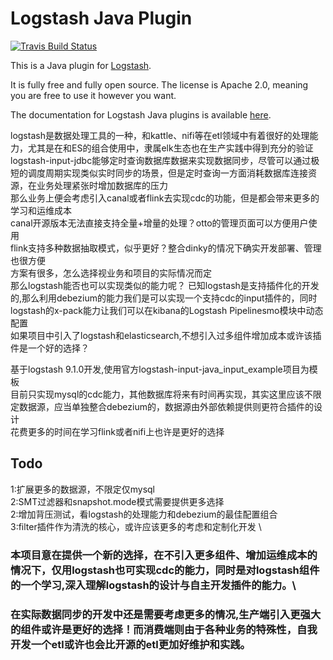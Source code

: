 # Logstash Java Plugin

[![Travis Build Status](https://travis-ci.com/logstash-plugins/logstash-filter-java_filter_example.svg)](https://travis-ci.com/logstash-plugins/logstash-filter-java_filter_example)

This is a Java plugin for [Logstash](https://github.com/elastic/logstash).

It is fully free and fully open source. The license is Apache 2.0, meaning you are free to use it however you want.

The documentation for Logstash Java plugins is available [here](https://www.elastic.co/guide/en/logstash/6.7/contributing-java-plugin.html).

logstash是数据处理工具的一种，和kattle、nifi等在etl领域中有着很好的处理能力，尤其是在和ES的组合使用中，隶属elk生态也在生产实践中得到充分的验证 \
logstash-input-jdbc能够定时查询数据库数据来实现数据同步，尽管可以通过极短的调度周期实现类似实时同步的场景，但是定时查询一方面消耗数据库连接资源，在业务处理紧张时增加数据库的压力 \
那么业务上便会考虑引入canal或者flink去实现cdc的功能，但是都会带来更多的学习和运维成本 \
canal开源版本无法直接支持全量+增量的处理？otto的管理页面可以方便用户使用 \
flink支持多种数据抽取模式，似乎更好？整合dinky的情况下确实开发部署、管理也很方便 \
方案有很多，怎么选择视业务和项目的实际情况而定 \
那么logstash能否也可以实现类似的能力呢？
已知logstash是支持插件化的开发的,那么利用debezium的能力我们是可以实现一个支持cdc的input插件的，同时logstash的x-pack能力让我们可以在kibana的Logstash Pipelinesmo模块中动态配置 \
如果项目中引入了logstash和elasticsearch,不想引入过多组件增加成本或许该插件是一个好的选择？

基于logstash 9.1.0开发,使用官方logstash-input-java_input_example项目为模板 \
目前只实现mysql的cdc能力，其他数据库将来有时间再实现，其实这里应该不限定数据源，应当单独整合debezium的，数据源由外部依赖提供则更符合插件的设计 \
花费更多的时间在学习flink或者nifi上也许是更好的选择

## Todo
1:扩展更多的数据源，不限定仅mysql \
2:SMT过滤器和snapshot.mode模式需要提供更多选择 \
2:增加背压测试，看logstash的处理能力和debezium的最佳配置组合 \
3:filter插件作为清洗的核心，或许应该更多的考虑和定制化开发 \

### 本项目意在提供一个新的选择，在不引入更多组件、增加运维成本的情况下，仅用logstash也可实现cdc的能力，同时是对logstash组件的一个学习,深入理解logstash的设计与自主开发插件的能力。\
### 在实际数据同步的开发中还是需要考虑更多的情况,生产端引入更强大的组件或许是更好的选择！而消费端则由于各种业务的特殊性，自我开发一个etl或许也会比开源的etl更加好维护和实践。